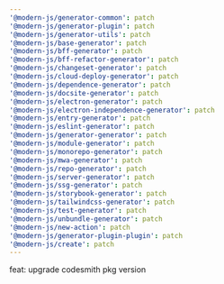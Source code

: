 ```yaml
---
'@modern-js/generator-common': patch
'@modern-js/generator-plugin': patch
'@modern-js/generator-utils': patch
'@modern-js/base-generator': patch
'@modern-js/bff-generator': patch
'@modern-js/bff-refactor-generator': patch
'@modern-js/changeset-generator': patch
'@modern-js/cloud-deploy-generator': patch
'@modern-js/dependence-generator': patch
'@modern-js/docsite-generator': patch
'@modern-js/electron-generator': patch
'@modern-js/electron-independence-generator': patch
'@modern-js/entry-generator': patch
'@modern-js/eslint-generator': patch
'@modern-js/generator-generator': patch
'@modern-js/module-generator': patch
'@modern-js/monorepo-generator': patch
'@modern-js/mwa-generator': patch
'@modern-js/repo-generator': patch
'@modern-js/server-generator': patch
'@modern-js/ssg-generator': patch
'@modern-js/storybook-generator': patch
'@modern-js/tailwindcss-generator': patch
'@modern-js/test-generator': patch
'@modern-js/unbundle-generator': patch
'@modern-js/new-action': patch
'@modern-js/generator-plugin-plugin': patch
'@modern-js/create': patch
---
```


feat: upgrade codesmith pkg version
